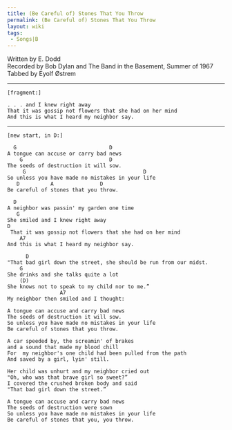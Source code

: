 ```yaml
---
title: (Be Careful of) Stones That You Throw
permalink: (Be Careful of) Stones That You Throw
layout: wiki
tags:
 - Songs|B
---
```


Written by E. Dodd  
Recorded by Bob Dylan and The Band in the Basement, Summer of 1967  
Tabbed by Eyolf Østrem

* * * * *

    [fragment:]

    . . . and I knew right away
    That it was gossip not flowers that she had on her mind
    And this is what I heard my neighbor say.

* * * * *

    [new start, in D:]

      G                              D
    A tongue can accuse or carry bad news
        G                            D
    The seeds of destruction it will sow.
         G                                      D
    So unless you have made no mistakes in your life
       D          A               D
    Be careful of stones that you throw.

      D
    A neighbor was passin' my garden one time
       G
    She smiled and I knew right away
    D
     That it was gossip not flowers that she had on her mind
        A7
    And this is what I heard my neighbor say.

          D
    "That bad girl down the street, she should be run from our midst.
        G
    She drinks and she talks quite a lot
        (D)
    She knows not to speak to my child nor to me.”
                     A7
    My neighbor then smiled and I thought:

    A tongue can accuse and carry bad news
    The seeds of destruction it will sow.
    So unless you have made no mistakes in your life
    Be careful of stones that you throw.

    A car speeded by, the screamin' of brakes
    and a sound that made my blood chill
    For  my neighbor's one child had been pulled from the path
    And saved by a girl, lyin' still.

    Her child was unhurt and my neighbor cried out
    "Oh, who was that brave girl so sweet?”
    I covered the crushed broken body and said
    "That bad girl down the street.”

    A tongue can accuse and carry bad news
    The seeds of destruction were sown
    So unless you have made no mistakes in your life
    Be careful of stones that you, you throw.
